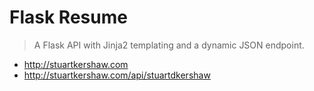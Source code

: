 Flask Resume
===
> A Flask API with Jinja2 templating and a dynamic JSON endpoint.

* http://stuartkershaw.com
* http://stuartkershaw.com/api/stuartdkershaw

